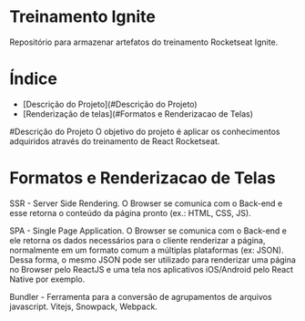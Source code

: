 # Treinamento Ignite

Repositório para armazenar artefatos do treinamento Rocketseat Ignite.

# Índice 
* [Descrição do Projeto](#Descrição do Projeto)
* [Renderização de telas](#Formatos e Renderizacao de Telas)

#Descrição do Projeto
O objetivo do projeto é aplicar os conhecimentos adquiridos através do treinamento de React Rocketseat.

# Formatos e Renderizacao de Telas

SSR - Server Side Rendering. O Browser se comunica com o Back-end e esse retorna o conteúdo da página pronto (ex.: HTML, CSS, JS).

SPA - Single Page Application. O Browser se comunica com o Back-end e ele retorna os dados necessários para o cliente renderizar a página, normalmente em um formato comum a múltiplas plataformas (ex: JSON). Dessa forma, o mesmo JSON pode ser utilizado para renderizar uma página no Browser pelo ReactJS e uma tela nos aplicativos iOS/Android pelo React Native por exemplo.

Bundler - Ferramenta para a conversão de agrupamentos de arquivos javascript. Vitejs, Snowpack, Webpack.
